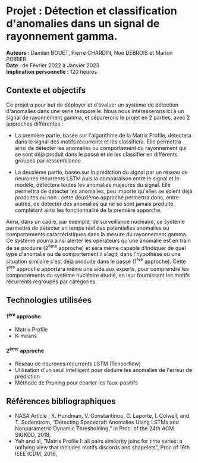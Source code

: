 # Projet : Détection et classification d'anomalies dans un signal de rayonnement gamma.

<b> Auteurs : </b> Damien BOUET, Pierre CHARDIN, Noé DEBROIS et Marion POIRIER<br>
<b> Date : </b> de Février 2022 à Janvier 2023<br>
<b> Implication personnelle : </b> 120 heures

## Contexte et objectifs

Ce projet a pour but de déployer et d'évaluer un système de détection d'anomalies dans une serie temporelle.
Nous nous intéresserons ici à un signal de rayonnement gamma, et séparerons le projet en 2 parties, avec 2 approches différentes :
- La première partie, basée sur l'algorithme de la Matrix Profile, détectera dans le signal des motifs récurrents et les classifiera.
Elle permettra ainsi de détecter les anomalies ou comportement du rayonnement qui se sont déjà produit dans le passé et de les classifier en différents groupes par ressemblance.

- La deuxième partie, basée sur la prédiction du signal par un réseau de neurones récurrents LSTM puis la comparaison entre le signal et le modèle, détectera toutes les anomalies majeures du signal. Elle permettra de détecter les anomalies, peu importe qu'elles se soient déjà produites ou non : cette deuxième approche permettra donc, entre autres, de détecter des anomalies qui ne se sont jamais produite, complétant ainsi les fonctionnalité de la première apporche.

Ainsi, dans un cadre, par exemple, de surveillance nucléaire, ce système permettra de détecter en temps réel des potentielles anomalies ou comportements caractéristiques dans la mesure du rayonnement gamma. Ce système pourra ainsi alerter les opérateurs qu'une anomalie est en train de se produire (2<sup>ème</sup> approche) et sera même capable d'indiquer de quel type d'anomalie ou de comportement il s'agit, dans l'hypothèse où une situation similaire s'est déjà produite dans le passé (1<sup>ère</sup> approche). Cette 1<sup>ère</sup> approche apportera même une aide aux experts, pour comprendre les comportements du système nucléaire étudié, en leur fournissant les motifs récurrents regroupés par catégories.

## Technologies utilisées

#### 1<sup>ère</sup> approche
- Matrix Profile
- K-means
#### 2<sup>ème</sup> approche
- Réseau de neurones récurrents LSTM (Tensorflow)
- Utilisation d'un seuil intelligent pour déduire les anomalies de l'erreur de prédiction
- Méthode de Pruning pour écarter les faux-positifs


## Références bibliographiques
- NASA Article : K. Hundman, V. Constantinou, C. Laporte, I. Colwell, and T. Soderstrom, “Detecting Spacecraft Anomalies Using LSTMs and Nonparametric
Dynamic Thresholding,” in Proc. of the 24th ACM SIGKDD, 2018,
- Yeh and al, “Matrix Profile I: all pairs similarity joins for time series: a unifying view that includes motifs discords and shapelets”, Proc of 16th
IEEE ICDM, 2016,

